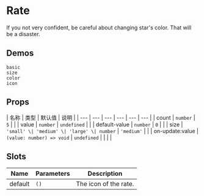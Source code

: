 # Rate

If you not very confident, be careful about changing star's color. That will be a disaster.

## Demos

```demo
basic
size
color
icon
```

## Props

| 名称 | 类型 | 默认值 | 说明 |
| --- | --- | --- | --- | --- | --- |
| count | `number` | `5` |  |
| value | `number` | `undefined` |  |
| default-value | `number` | `0` |  |
| size | `'small' \| 'medium' \| 'large' \| number` | `'medium'` |  |
| on-update:value | `(value: number) => void` | `undefined` |  |  |  |

## Slots

| Name    | Parameters | Description           |
| ------- | ---------- | --------------------- |
| default | `()`       | The icon of the rate. |
